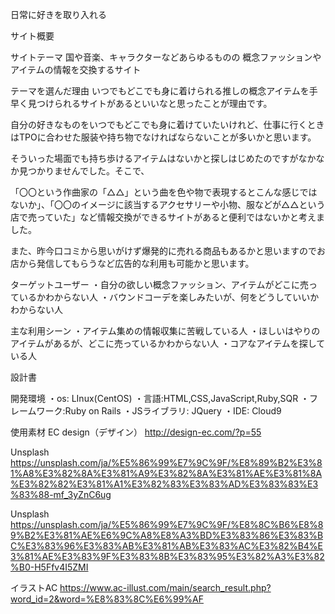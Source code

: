 日常に好きを取り入れる

サイト概要

サイトテーマ
国や音楽、キャラクターなどあらゆるものの
概念ファッションやアイテムの情報を交換するサイト

テーマを選んだ理由
いつでもどこでも身に着けられる推しの概念アイテムを手早く見つけられるサイトがあるといいなと思ったことが理由です。

自分の好きなものをいつでもどこでも身に着けていたいけれど、仕事に行くときはTPOに合わせた服装や持ち物でなければならないことが多いかと思います。

そういった場面でも持ち歩けるアイテムはないかと探しはじめたのですがなかなか見つかりませんでした。そこで、

「〇〇という作曲家の「△△」という曲を色や物で表現するとこんな感じではないか」、「〇〇のイメージに該当するアクセサリーや小物、服などが△△という店で売っていた」など情報交換ができるサイトがあると便利ではないかと考えました。

また、昨今口コミから思いがけず爆発的に売れる商品もあるかと思いますのでお店から発信してもらうなど広告的な利用も可能かと思います。

ターゲットユーザー
・自分の欲しい概念ファッション、アイテムがどこに売っているかわからない人
・バウンドコーデを楽しみたいが、何をどうしていいかわからない人

主な利用シーン
・アイテム集めの情報収集に苦戦している人
・ほしいはやりのアイテムがあるが、どこに売っているかわからない人
・コアなアイテムを探している人

設計書


開発環境
・os: LInux(CentOS)
・言語:HTML,CSS,JavaScript,Ruby,SQR
・フレームワーク:Ruby on Rails
・JSライブラリ: JQuery
・IDE: Cloud9


使用素材
EC design（デザイン）
http://design-ec.com/?p=55

Unsplash
https://unsplash.com/ja/%E5%86%99%E7%9C%9F/%E8%89%B2%E3%81%A8%E3%82%8A%E3%81%A9%E3%82%8A%E3%81%AE%E3%81%8A%E3%82%82%E3%81%A1%E3%82%83%E3%83%AD%E3%83%83%E3%83%88-mf_3yZnC6ug

Unsplash
https://unsplash.com/ja/%E5%86%99%E7%9C%9F/%E8%8C%B6%E8%89%B2%E3%81%AE%E6%9C%A8%E8%A3%BD%E3%83%86%E3%83%BC%E3%83%96%E3%83%AB%E3%81%AB%E3%83%AC%E3%82%B4%E3%81%AE%E3%83%9F%E3%83%8B%E3%83%95%E3%82%A3%E3%82%B0-H5Ffv4I5ZMI

イラストAC
https://www.ac-illust.com/main/search_result.php?word_id=2&word=%E8%83%8C%E6%99%AF
